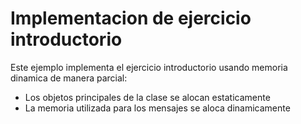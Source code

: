 # Implementacion de ejercicio introductorio

Este ejemplo implementa el ejercicio introductorio usando memoria dinamica de manera parcial:

- Los objetos principales de la clase se alocan estaticamente
- La memoria utilizada para los mensajes se aloca dinamicamente